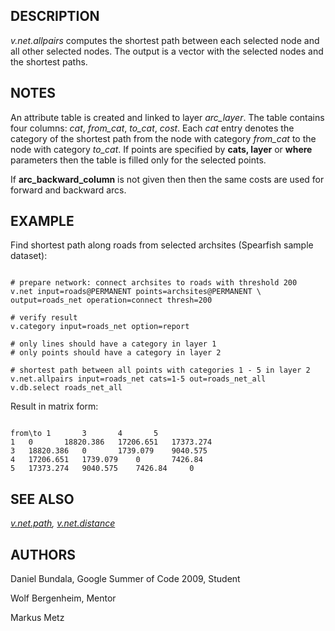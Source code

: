 
## DESCRIPTION

*v.net.allpairs* computes the shortest path between each selected
node and all other selected nodes. The output is a vector with the
selected nodes and the shortest paths.

## NOTES

An attribute table is created and linked to layer *arc\_layer*. The
table contains four columns: *cat*, *from\_cat*,
*to\_cat*, *cost*.
Each *cat* entry denotes the category of the shortest path from
the node with category *from\_cat* to the node with category
*to\_cat*. If points are specified by **cats, layer** or
**where** parameters then the table is filled only for the selected
points.

If **arc\_backward\_column** is not given then then the same costs are used for
forward and backward arcs.

## EXAMPLE

Find shortest path along roads from selected archsites (Spearfish sample
dataset):

```

# prepare network: connect archsites to roads with threshold 200
v.net input=roads@PERMANENT points=archsites@PERMANENT \
output=roads_net operation=connect thresh=200

# verify result
v.category input=roads_net option=report

# only lines should have a category in layer 1
# only points should have a category in layer 2

# shortest path between all points with categories 1 - 5 in layer 2
v.net.allpairs input=roads_net cats=1-5 out=roads_net_all
v.db.select roads_net_all

```

Result in matrix form:

```

from\to	1		3		4		5
1	0		18820.386	17206.651	17373.274
3	18820.386	0		1739.079	9040.575
4	17206.651	1739.079	0		7426.84
5	17373.274	9040.575	7426.84		0

```

## SEE ALSO

*[v.net.path](v.net.path.html),
[v.net.distance](v.net.distance.html)*

## AUTHORS

Daniel Bundala, Google Summer of Code 2009, Student

Wolf Bergenheim, Mentor

Markus Metz
